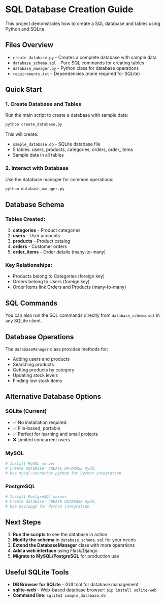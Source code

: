 # SQL Database Creation Guide

This project demonstrates how to create a SQL database and tables using Python and SQLite.

## Files Overview

- `create_database.py` - Creates a complete database with sample data
- `database_schema.sql` - Pure SQL commands for creating tables
- `database_manager.py` - Python class for database operations
- `requirements.txt` - Dependencies (none required for SQLite)

## Quick Start

### 1. Create Database and Tables

Run the main script to create a database with sample data:

```bash
python create_database.py
```

This will create:
- `sample_database.db` - SQLite database file
- 5 tables: users, products, categories, orders, order_items
- Sample data in all tables

### 2. Interact with Database

Use the database manager for common operations:

```bash
python database_manager.py
```

## Database Schema

### Tables Created:

1. **categories** - Product categories
2. **users** - User accounts
3. **products** - Product catalog
4. **orders** - Customer orders
5. **order_items** - Order details (many-to-many)

### Key Relationships:
- Products belong to Categories (foreign key)
- Orders belong to Users (foreign key)
- Order Items link Orders and Products (many-to-many)

## SQL Commands

You can also run the SQL commands directly from `database_schema.sql` in any SQLite client.

## Database Operations

The `DatabaseManager` class provides methods for:

- Adding users and products
- Searching products
- Getting products by category
- Updating stock levels
- Finding low stock items

## Alternative Database Options

### SQLite (Current)
- ✅ No installation required
- ✅ File-based, portable
- ✅ Perfect for learning and small projects
- ❌ Limited concurrent users

### MySQL
```bash
# Install MySQL server
# Create database: CREATE DATABASE mydb;
# Use mysql-connector-python for Python integration
```

### PostgreSQL
```bash
# Install PostgreSQL server
# Create database: CREATE DATABASE mydb;
# Use psycopg2 for Python integration
```

## Next Steps

1. **Run the scripts** to see the database in action
2. **Modify the schema** in `database_schema.sql` for your needs
3. **Extend the DatabaseManager** class with more operations
4. **Add a web interface** using Flask/Django
5. **Migrate to MySQL/PostgreSQL** for production use

## Useful SQLite Tools

- **DB Browser for SQLite** - GUI tool for database management
- **sqlite-web** - Web-based database browser: `pip install sqlite-web`
- **Command line**: `sqlite3 sample_database.db`